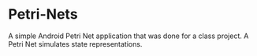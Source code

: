 Petri-Nets
==========

A simple Android Petri Net application that was done for a class project. A Petri Net simulates state representations.